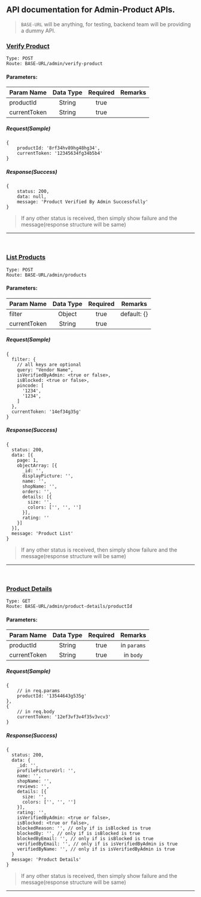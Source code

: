## API documentation for Admin-Product APIs.

> `BASE-URL` will be anything, for testing, backend team will be providing a dummy API.

### <u>Verify Product</u>

```
Type: POST
Route: BASE-URL/admin/verify-product
```

#### Parameters:

| Param Name   | Data Type | Required | Remarks |
| ------------ | :-------: | :------: | :-----: |
| productId    |  String   |   true   |
| currentToken |  String   |   true   |

##### Request(Sample)

```
{
	productId: '8rf34hv89hg48hg34',
	currentToken: '12345634fg34b5b4'
}
```

##### Response(Success)

```
{
	status: 200,
	data: null,
	message: 'Product Verified By Admin Successfully'
}
```

> If any other status is received, then simply show failure and the message(response structure will be same)

---

</br>

### <u>List Products</u>

```
Type: POST
Route: BASE-URL/admin/products
```

#### Parameters:

| Param Name   | Data Type | Required |   Remarks   |
| ------------ | :-------: | :------: | :---------: |
| filter       |  Object   |   true   | default: {} |
| currentToken |  String   |   true   |

##### Request(Sample)

```
{
  filter: {
    // all keys are optional
    query: "Vendor Name",
    isVerifiedByAdmin: <true or false>,
    isBlocked: <true or false>,
    pincode: [
      '1234',
      '1234',
    ]
  },
  currentToken: '14ef34g35g'
}
```

##### Response(Success)

```
{
  status: 200,
  data: [{
    page: 1,
    objectArray: [{
      _id: '',
      displayPicture: '',
      name: '',
      shopName: '',
      orders: '',
      details: [{
        size: '',
        colors: ['', '', '']
      }],
      rating: ''
    }]
  }],
  message: 'Product List'
}
```

> If any other status is received, then simply show failure and the message(response structure will be same)

---

</br>

### <u>Product Details</u>

```
Type: GET
Route: BASE-URL/admin/product-details/productId
```

#### Parameters:

| Param Name   | Data Type | Required |   Remarks   |
| ------------ | :-------: | :------: | :---------: |
| productId    |  String   |   true   | in `params` |
| currentToken |  String   |   true   |  in `body`  |

##### Request(Sample)

```
{
	// in req.params
	productId: '13544643g535g'
},
{
	// in req.body
	currentToken: '12ef3vf3v4f35v3vcv3'
}
```

##### Response(Success)

```
{
  status: 200,
  data: {
    _id: '',
    profilePictureUrl: '',
    name: '',
    shopName: '',
    reviews: '',
    details: [{
      size: '',
      colors: ['', '', '']
    }],
    rating: '',
    isVerifiedByAdmin: <true or false>,
    isBlocked: <true or false>,
    blockedReason: '', // only if is isBlocked is true
    blockedBy: '', // only if is isBlocked is true
    blockedByEmail: '', // only if is isBlocked is true
    verifiedByEmail: '', // only if is isVerifiedByAdmin is true
    verifiedByName: '', // only if is isVerifiedByAdmin is true
  }
  message: 'Product Details'
}
```

> If any other status is received, then simply show failure and the message(response structure will be same)

---
